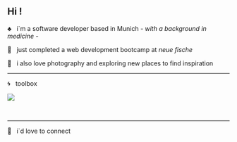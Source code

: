 ## Hi !


:clubs: &nbsp; i`m a software developer based in Munich *- with a background in medicine -* 

:8ball: &nbsp; just completed a web development bootcamp at *neue fische*

:flower_playing_cards: &nbsp; i also love photography and exploring new places to find inspiration 

---

:cyclone: &nbsp; toolbox 

<p>
  <a href="https://skillicons.dev">
    <img src="https://skillicons.dev/icons?i=html,css,js,nodejs,react,nextjs,mongodb,vercel,figma,tailwind,styledcomponents" />
  </a>
</p> &nbsp;

 ---


:shell: &nbsp; i`d love to connect


